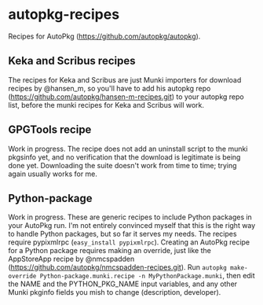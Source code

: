 # autopkg-recipes

Recipes for AutoPkg (https://github.com/autopkg/autopkg).

## Keka and Scribus recipes

The recipes for Keka and Scribus are just Munki importers for download recipes by @hansen_m, so you'll have to add his autopkg repo (https://github.com/autopkg/hansen-m-recipes.git) to your autopkg repo list, before the munki recipes for Keka and Scribus will work.

## GPGTools recipe

Work in progress. The recipe does not add an uninstall script to the munki pkgsinfo yet, and no verification that the download is legitimate is being done yet.
Downloading the suite doesn't work from time to time; trying again usually works for me.

## Python-package

Work in progress. These are generic recipes to include Python packages in your AutoPkg run. I'm not entirely convinced myself that this is the right way to handle Python packages, but so far it serves my needs.
The recipes require pypixmlrpc (`easy_install pypixmlrpc`). Creating an AutoPkg recipe for a Python package requires making an override, just like the AppStoreApp recipe by @nmcspadden (https://github.com/autopkg/nmcspadden-recipes.git).
Run `autopkg make-override Python-package.munki.recipe -n MyPythonPackage.munki`, then edit the NAME and the PYTHON_PKG_NAME input variables, and any other Munki pkginfo fields you mish to change (description, developer).
